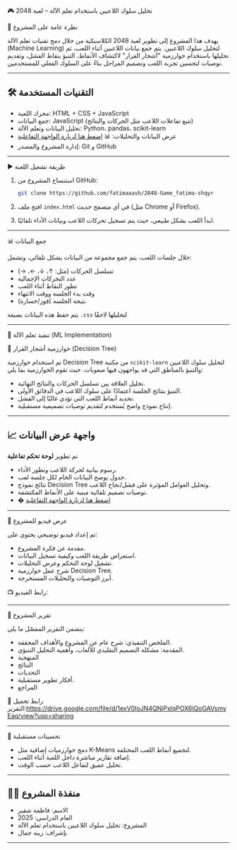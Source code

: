 🎮 تحليل سلوك اللاعبين باستخدام تعلم الآلة – لعبة 2048

📌 نظرة عامة على المشروع

يهدف هذا المشروع إلى تطوير لعبة 2048 الكلاسيكية من خلال دمج تقنيات تعلم الآلة (Machine Learning) لتحليل سلوك اللاعبين. يتم جمع بيانات اللاعبين أثناء اللعب، ثم تحليلها باستخدام خوارزمية "أشجار القرار" لاكتشاف الأنماط، التنبؤ بنقاط الفشل، وتقديم توصيات لتحسين تجربة اللعب وتصميم المراحل بناءً على السلوك الفعلي للمستخدمين.

____________________________________________________________________________________________________________________________________________________________________________________________________________________

## 🛠️ التقنيات المستخدمة

* محرك اللعبة: HTML + CSS + JavaScript
* جمع البيانات: JavaScript (تتبع تفاعلات اللاعب مثل الحركات والنتائج)
* تحليل البيانات وتعلم الآلة: Python، pandas، scikit-learn
* عرض البيانات والتحليلات: 📊 [اضغط هنا لزيارة الواجهة التفاعلية](https://2048-gamefatima-shqyr-8niuarti3bskchtzlmg48q.streamlit.app/)
* إدارة المشروع والمصدر: Git و GitHub

____________________________________________________________________________________________________________________________________________________________________________________________________________________


 ▶️ طريقة تشغيل اللعبة

1. استنساخ المشروع من GitHub:

   ```bash
   git clone https://github.com/fatimaaash/2048-Game_fatima-shqyr
   ```
2. افتح ملف `index.html` في أي متصفح حديث (مثل Chrome أو Firefox).
3. ابدأ اللعب بشكل طبيعي، حيث يتم تسجيل تحركات اللاعب وبيانات الأداء تلقائيًا.
  

____________________________________________________________________________________________________________________________________________________________________________________________________________________


 📊 جمع البيانات

خلال جلسات اللعب، يتم جمع مجموعة من البيانات بشكل تلقائي، وتشمل:

* تسلسل الحركات (مثل: ↑، ↓، ←، →)
* عدد التحركات الإجمالية
* تطور النقاط أثناء اللعب
* وقت بدء الجلسة ووقت الانتهاء
* نتيجة الجلسة (فوز/خسارة)

يتم حفظ هذه البيانات بصيغة `.csv` لتحليلها لاحقًا 

____________________________________________________________________________________________________________________________________________________________________________________________________________________


🤖 تنفيذ تعلم الآلة (ML Implementation)

🌳 خوارزمية أشجار القرار (Decision Tree)

تم استخدام خوارزمية Decision Tree من مكتبة `scikit-learn` لتحليل سلوك اللاعبين والتنبؤ بالمناطق التي قد يواجهون فيها صعوبات. حيث تقوم الخوارزمية بما يلي:

* تحليل العلاقة بين تسلسل الحركات والنتائج النهائية.
* التنبؤ بنتائج الجلسة اعتمادًا على سلوك اللاعب في الدقائق الأولى.
* تحديد أنماط اللعب التي تؤدي غالبًا إلى الفشل.
* إنتاج نموذج واضح يُستخدم لتقديم توصيات تصميمية مستقبلية.

____________________________________________________________________________________________________________________________________________________________________________________________________________________


## 📈 واجهة عرض البيانات

تم تطوير **لوحة تحكم تفاعلية** 

* رسوم بيانية لحركة اللاعب وتطور الأداء.
* جدول يوضح البيانات الخام لكل جلسة لعب.
* نتائج نموذج Decision Tree وتحليل العوامل المؤثرة على فشل/نجاح اللاعب.
* توصيات تصميم تلقائية مبنية على الأنماط المكتشفة.
* � [اضغط هنا لزيارة الواجهة التفاعلية](https://2048-gamefatima-shqyr-8niuarti3bskchtzlmg48q.streamlit.app/)



____________________________________________________________________________________________________________________________________________________________________________________________________________________


🎥 عرض فيديو للمشروع

تم إعداد فيديو توضيحي يحتوي على:

* مقدمة عن فكرة المشروع.
* استعراض طريقة اللعب وكيفية تسجيل البيانات.
* تشغيل لوحة التحكم وعرض التحليلات.
* شرح عمل خوارزمية Decision Tree.
* أبرز التوصيات والتحليلات المستخرجة.

📺 رابط الفيديو:

____________________________________________________________________________________________________________________________________________________________________________________________________________________


 📝 تقرير المشروع

يتضمن التقرير المفصّل ما يلي:

* الملخص التنفيذي: شرح عام عن المشروع والأهداف المحققة.
* المقدمة: مشكلة التصميم التقليدي للألعاب، وأهمية التحليل التنبؤي.
* المنهجية
* النتائج
* التحديات
* أفكار تطوير مستقبلية.
* المراجع

📄 رابط تحميل التقرير:https://drive.google.com/file/d/1exV0IoJN4QNjPxlqPOX6lQoGAVsmyEaq/view?usp=sharing

____________________________________________________________________________________________________________________________________________________________________________________________________________________


🚀 تحسينات مستقبلية

* دمج خوارزميات إضافية مثل K-Means لتجميع أنماط اللعب المختلفة.
* إضافة تقارير مباشرة داخل اللعبة أثناء اللعب.
* تحليل عميق لتفاعل اللاعب حسب الوقت.

____________________________________________________________________________________________________________________________________________________________________________________________________________________


## 👩‍💻 منفذة المشروع

* الاسم: فاطمة شقير
* العام الدراسي: 2025
* المشروع: تحليل سلوك اللاعبين باستخدام تعلم الآلة
* بإشراف: زينه جمال

____________________________________________________________________________________________________________________________________________________________________________________________________________________
